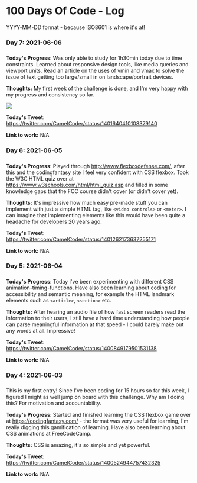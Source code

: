 # 100 Days Of Code - Log
YYYY-MM-DD format - because ISO8601 is where it's at!

### Day 7: 2021-06-06
##### 

**Today's Progress**: Was only able to study for 1h30min today due to time constraints. Learned about responsive design tools, like media queries and viewport units. Read an article on the uses of vmin and vmax to solve the issue of text getting too large/small in on landscape/portrait devices.

**Thoughts:** My first week of the challenge is done, and I'm very happy with my progress and consistency so far.

<img src="https://i.imgur.com/4JYWEyE.png">

**Today's Tweet**: https://twitter.com/CamelCoder/status/1401640410108379140

**Link to work:** N/A

### Day 6: 2021-06-05
##### 

**Today's Progress**: Played through http://www.flexboxdefense.com/, after this and the codingfantasy site I feel very confident with CSS flexbox. Took the W3C HTML quiz over at https://www.w3schools.com/html/html_quiz.asp and filled in some knowledge gaps that the FCC course didn't cover (or didn't cover yet).

**Thoughts:** It's impressive how much easy pre-made stuff you can implement with just a simple HTML tag, like `<video controls>` or `<meter>`. I can imagine that implementing elements like this would have been quite a headache for developers 20 years ago.

**Today's Tweet**: https://twitter.com/CamelCoder/status/1401262173637255171

**Link to work:** N/A

### Day 5: 2021-06-04
##### 

**Today's Progress**: Today I've been experimenting with different CSS animation-timing-functions. Have also been learning about coding for accessibility and semantic meaning, for example the HTML landmark elements such as `<article>`, `<section>` etc.

**Thoughts:** After hearing an audio file of how fast screen readers read the information to their users, I still have a hard time understanding how people can parse meaningful information at that speed - I could barely make out any words at all. Impressive!

**Today's Tweet**: https://twitter.com/CamelCoder/status/1400849179501531138

**Link to work:** N/A

### Day 4: 2021-06-03
##### 

This is my first entry! Since I've been coding for 15 hours so far this week, I figured I might as well jump on board with this challenge. Why am I doing this? For motivation and accountability.

**Today's Progress**: Started and finished learning the CSS flexbox game over at https://codingfantasy.com/ - the format was very useful for learning, I'm really digging this gamification of learning. Have also been learning about CSS animations at FreeCodeCamp.

**Thoughts:** CSS is amazing, it's so simple and yet powerful.

**Today's Tweet**: https://twitter.com/CamelCoder/status/1400524944757432325

**Link to work:** N/A
